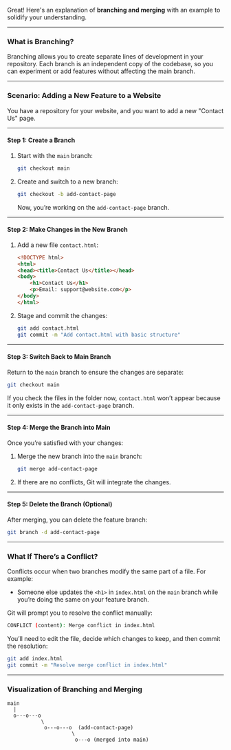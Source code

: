 Great! Here's an explanation of **branching and merging** with an example to solidify your understanding.  

---

### **What is Branching?**  
Branching allows you to create separate lines of development in your repository. Each branch is an independent copy of the codebase, so you can experiment or add features without affecting the main branch.  

---

### **Scenario**: Adding a New Feature to a Website  
You have a repository for your website, and you want to add a new "Contact Us" page.  

---

#### Step 1: **Create a Branch**
1. Start with the `main` branch:
   ```bash
   git checkout main
   ```

2. Create and switch to a new branch:
   ```bash
   git checkout -b add-contact-page
   ```
   Now, you’re working on the `add-contact-page` branch.

---

#### Step 2: **Make Changes in the New Branch**
1. Add a new file `contact.html`:
   ```html
   <!DOCTYPE html>
   <html>
   <head><title>Contact Us</title></head>
   <body>
       <h1>Contact Us</h1>
       <p>Email: support@website.com</p>
   </body>
   </html>
   ```
2. Stage and commit the changes:
   ```bash
   git add contact.html
   git commit -m "Add contact.html with basic structure"
   ```

---

#### Step 3: **Switch Back to Main Branch**
Return to the `main` branch to ensure the changes are separate:
```bash
git checkout main
```

If you check the files in the folder now, `contact.html` won’t appear because it only exists in the `add-contact-page` branch.

---

#### Step 4: **Merge the Branch into Main**
Once you’re satisfied with your changes:
1. Merge the new branch into the `main` branch:
   ```bash
   git merge add-contact-page
   ```
2. If there are no conflicts, Git will integrate the changes.

---

#### Step 5: **Delete the Branch (Optional)**
After merging, you can delete the feature branch:
```bash
git branch -d add-contact-page
```

---

### **What If There’s a Conflict?**
Conflicts occur when two branches modify the same part of a file. For example:
- Someone else updates the `<h1>` in `index.html` on the `main` branch while you’re doing the same on your feature branch.  

Git will prompt you to resolve the conflict manually:
```bash
CONFLICT (content): Merge conflict in index.html
```

You’ll need to edit the file, decide which changes to keep, and then commit the resolution:
```bash
git add index.html
git commit -m "Resolve merge conflict in index.html"
```

---

### **Visualization of Branching and Merging**
```plaintext
main
  |
  o---o---o
           \
            o---o---o  (add-contact-page)
                     \
                      o---o (merged into main)
```

